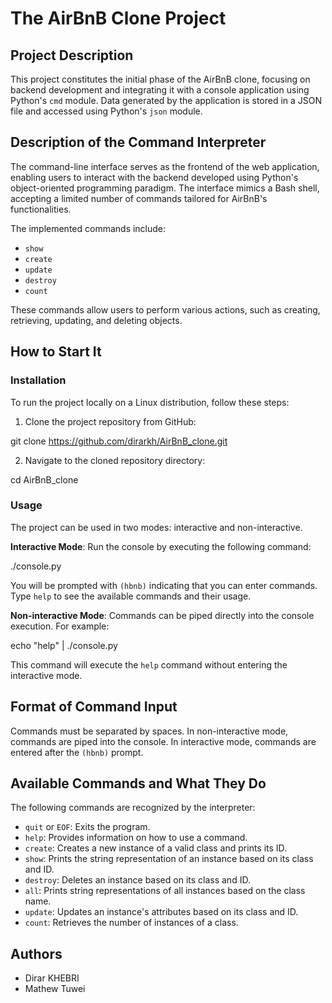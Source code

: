 # The AirBnB Clone Project

## Project Description

This project constitutes the initial phase of the AirBnB clone, focusing on backend development and integrating it with a console application using Python's `cmd` module. Data generated by the application is stored in a JSON file and accessed using Python's `json` module.

## Description of the Command Interpreter

The command-line interface serves as the frontend of the web application, enabling users to interact with the backend developed using Python's object-oriented programming paradigm. The interface mimics a Bash shell, accepting a limited number of commands tailored for AirBnB's functionalities.

The implemented commands include:

- `show`
- `create`
- `update`
- `destroy`
- `count`

These commands allow users to perform various actions, such as creating, retrieving, updating, and deleting objects.

## How to Start It

### Installation

To run the project locally on a Linux distribution, follow these steps:

1. Clone the project repository from GitHub:

git clone https://github.com/dirarkh/AirBnB_clone.git

2. Navigate to the cloned repository directory:

cd AirBnB_clone


### Usage

The project can be used in two modes: interactive and non-interactive.

**Interactive Mode**: Run the console by executing the following command:

./console.py


You will be prompted with `(hbnb)` indicating that you can enter commands. Type `help` to see the available commands and their usage.

**Non-interactive Mode**: Commands can be piped directly into the console execution. For example:

echo "help" | ./console.py


This command will execute the `help` command without entering the interactive mode.

## Format of Command Input

Commands must be separated by spaces. In non-interactive mode, commands are piped into the console. In interactive mode, commands are entered after the `(hbnb)` prompt.

## Available Commands and What They Do

The following commands are recognized by the interpreter:

- `quit` or `EOF`: Exits the program.
- `help`: Provides information on how to use a command.
- `create`: Creates a new instance of a valid class and prints its ID.
- `show`: Prints the string representation of an instance based on its class and ID.
- `destroy`: Deletes an instance based on its class and ID.
- `all`: Prints string representations of all instances based on the class name.
- `update`: Updates an instance's attributes based on its class and ID.
- `count`: Retrieves the number of instances of a class.

## Authors

- Dirar KHEBRI
- Mathew Tuwei

